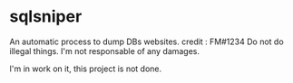 # sqlsniper
An automatic process to dump DBs websites.
credit : FM#1234
Do not do illegal things. I'm not responsable of any damages.

I'm in work on it, this project is not done.
